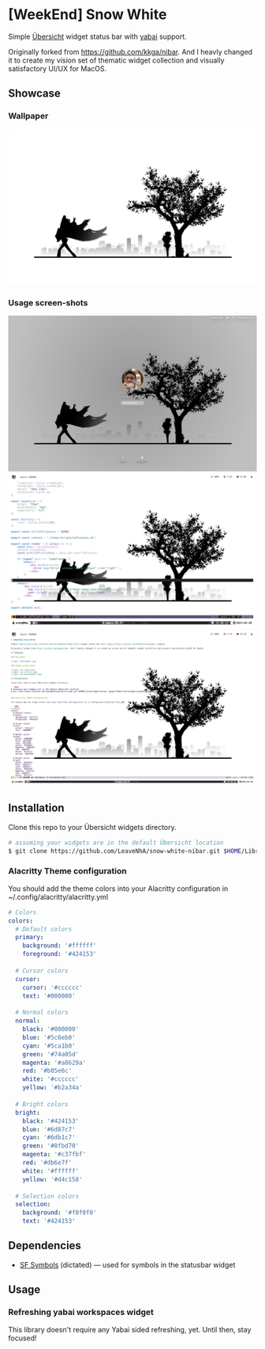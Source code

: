 # [WeekEnd] Snow White

Simple [Übersicht](https://github.com/felixhageloh/uebersicht) widget status bar with [yabai](https://github.com/koekeishiya/yabai) support.

Originally forked from https://github.com/kkga/nibar. And I heavly changed it to create my vision set of thematic widget collection and visually satisfactory UI/UX for MacOS.

## Showcase

### Wallpaper

![img](./wallpaper.jpg)

### Usage screen-shots

![img](./ss.login.png)
![img](./ss.initial.png)
![img](./ss.developmentv1.png)

## Installation

Clone this repo to your Übersicht widgets directory.

```bash
# assuming your widgets are in the default Übersicht location
$ git clone https://github.com/LeaveNhA/snow-white-nibar.git $HOME/Library/Application\ Support/Übersicht/widgets/snowwhite-nibar
```

### Alacritty Theme configuration

You should add the theme colors into your Alacritty configuration in ~/.config/alacritty/alacritty.yml

```YAML
# Colors
colors:
  # Default colors
  primary:
    background: '#ffffff'
    foreground: '#424153'

  # Cursor colors
  cursor:
    cursor: '#cccccc'
    text: '#000000'

  # Normal colors
  normal:
    black: '#000000'
    blue: '#5c6eb0'
    cyan: '#5ca1b0'
    green: '#74a05d'
    magenta: '#a8629a'
    red: '#b05e6c'
    white: '#cccccc'
    yellow: '#b2a34a'

  # Bright colors
  bright:
    black: '#424153'
    blue: '#6d87c7'
    cyan: '#6db1c7'
    green: '#8fbd70'
    magenta: '#c37fbf'
    red: '#db6e7f'
    white: '#ffffff'
    yellow: '#d4c158'

  # Selection colors
  selection:
    background: '#f0f0f0'
    text: '#424153'
```

## Dependencies

- [SF Symbols](https://developer.apple.com/sf-symbols/) (dictated) — used for symbols in the statusbar widget

## Usage

### Refreshing yabai workspaces widget

This library doesn't require any Yabai sided refreshing, yet. Until then, stay focused!
